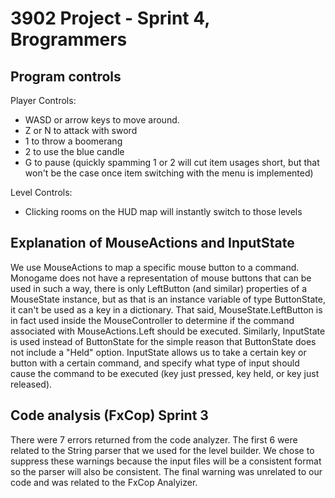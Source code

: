 # 3902 Project - Sprint 4, Brogrammers

## Program controls

Player Controls:
 - WASD or arrow keys to move around.
 - Z or N to attack with sword
 - 1 to throw a boomerang 
 - 2 to use the blue candle
 - G to pause
 (quickly spamming 1 or 2 will cut item usages short, but that won't be the case once item switching with the menu is implemented)

Level Controls:
 - Clicking rooms on the HUD map will instantly switch to those levels

## Explanation of MouseActions and InputState
We use MouseActions to map a specific mouse button to a command. Monogame does not have a representation of mouse buttons that can be used in such a way, there is only LeftButton (and similar) properties of a MouseState instance, but as that is an instance variable of type ButtonState, it can't be used as a key in a dictionary. That said, MouseState.LeftButton is in fact used inside the MouseController to determine if the command associated with MouseActions.Left should be executed. Similarly, InputState is used instead of ButtonState for the simple reason that ButtonState does not include a "Held" option. InputState allows us to take a certain key or button with a certain command, and specify what type of input should cause the command to be executed (key just pressed, key held, or key just released).

## Code analysis (FxCop) Sprint 3

There were 7 errors returned from the code analyzer. The first 6 were related to the String parser that we
used for the level builder. We chose to suppress these warnings because the input files will be a consistent
format so the parser will also be consistent. The final warning was unrelated to our code and was related to
the FxCop Analyizer.
